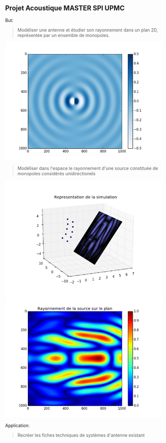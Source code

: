 ## Projet Acoustique MASTER SPI UPMC

But:
> Modéliser une antenne et étudier son rayonnement dans un plan 2D, représentée par un ensemble de monopoles.

![Image de deux poles en opposition de phase](onde.png)

> Modéliser dans l'espace le rayonnement d'une source constituée de monopoles considérés unidirectionels

![Image de la simulation](simulation.png)
![Résultat de la simulation](rayonnement.png)

Application:
> Recréer les fiches techniques de systèmes d'antenne existant
